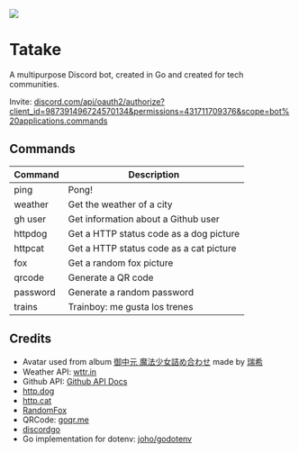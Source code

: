![](https://web-static.vercel.app/tatake-banner.png)

# Tatake

A multipurpose Discord bot, created in Go and created for tech communities.

Invite: [discord.com/api/oauth2/authorize?client_id=987391496724570134&permissions=431711709376&scope=bot%20applications.commands](https://discord.com/api/oauth2/authorize?client_id=987391496724570134&permissions=431711709376&scope=bot%20applications.commands)

## Commands

|     Command     | Description |
|     -------     | ----------- |
|      ping       | Pong!                                   |
|     weather     | Get the weather of a city               |
|     gh user     | Get information about a Github user     |
|     httpdog     | Get a HTTP status code as a dog picture |
|     httpcat     | Get a HTTP status code as a cat picture |
|       fox       | Get a random fox picture                |
|     qrcode      | Generate a QR code                      |
|    password     | Generate a random password              |
|     trains      | Trainboy: me gusta los trenes           |


## Credits

* Avatar used from album [御中元 魔法少女詰め合わせ](https://www.pixiv.net/member_illust.php?mode=medium&illust_id=44692506) made by [瑞希](https://www.pixiv.net/member.php?id=137253)
* Weather API: [wttr.in](https://github.com/chubin/wttr.in)
* Github API: [Github API Docs](https://docs.github.com/en/rest)
* [http.dog](https://http.dog/)
* [http.cat](https://http.cat/)
* [RandomFox](https://randomfox.ca/)
* QRCode: [goqr.me](https://goqr.me/)
* [discordgo](https://github.com/bwmarrin/discordgo)
* Go implementation for dotenv: [joho/godotenv](https://github.com/joho/godotenv)
